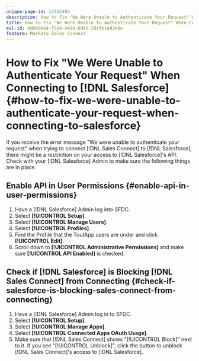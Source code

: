 ```yaml
---
unique-page-id: 14352484
description: How to Fix "We Were Unable to Authenticate Your Request" When Connecting to Salesforce - Marketo Docs - Product Documentation
title: How to Fix "We Were Unable to Authenticate Your Request" When Connecting to Salesforce
exl-id: ddd49064-f584-4490-8d45-29cf61ed3ebe
feature: Marketo Sales Connect
---
```

# How to Fix "We Were Unable to Authenticate Your Request" When Connecting to [!DNL Salesforce] {#how-to-fix-we-were-unable-to-authenticate-your-request-when-connecting-to-salesforce}

If you receive the error message "We were unable to authenticate your request" when trying to connect [!DNL Sales Connect] to [!DNL Salesforce], there might be a restriction on your access to [!DNL Salesforce]'s API. Check with your [!DNL Salesforce] Admin to make sure the following things are in place.

## Enable API in User Permissions {#enable-api-in-user-permissions}

1. Have a [!DNL Salesforce] Admin log into SFDC.
1. Select **[!UICONTROL Setup]**.
1. Select **[!UICONTROL Manage Users]**.
1. Select **[!UICONTROL Profiles]**.
1. Find the Profile that the ToutApp users are under and click **[!UICONTROL Edit]**.
1. Scroll down to **[!UICONTROL Administrative Permissions]** and make sure **[!UICONTROL API Enabled]** is checked.

## Check if [!DNL Salesforce] is Blocking [!DNL Sales Connect] from Connecting {#check-if-salesforce-is-blocking-sales-connect-from-connecting}

1. Have a [!DNL Salesforce] Admin log in to SFDC.
1. Select **[!UICONTROL Setup]**.
1. Select **[!UICONTROL Manage Apps]**.
1. Select **[!UICONTROL Connected Apps OAuth Usage]**.
1. Make sure that [!DNL Sales Connect] shows "[!UICONTROL Block]" next to it. If you see "[!UICONTROL Unblock]", click the button to unblock [!DNL Sales Connect]'s access to [!DNL Salesforce].
